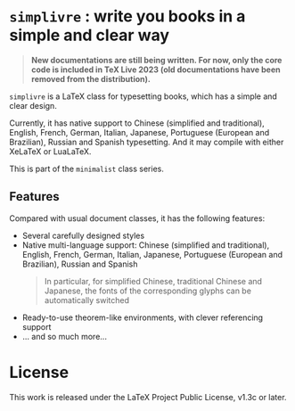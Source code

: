 <!-- Copyright (C) 2021-2023 by Jinwen XU -->

# `simplivre` : write you books in a simple and clear way

> **New documentations are still being written. For now, only the core code is included in TeX Live 2023 (old documentations have been removed from the distribution).**

`simplivre` is a LaTeX class for typesetting books, which has a simple and clear design.

Currently, it has native support to Chinese (simplified and traditional), English, French, German, Italian, Japanese, Portuguese (European and Brazilian), Russian and Spanish typesetting. And it may compile with either XeLaTeX or LuaLaTeX.

This is part of the `minimalist` class series.

## Features

Compared with usual document classes, it has the following features:

- Several carefully designed styles
- Native multi-language support: Chinese (simplified and traditional), English, French, German, Italian, Japanese, Portuguese (European and Brazilian), Russian and Spanish
    > In particular, for simplified Chinese, traditional Chinese and Japanese, the fonts of the corresponding glyphs can be automatically switched
- Ready-to-use theorem-like environments, with clever referencing support
- ... and so much more...

# License

This work is released under the LaTeX Project Public License, v1.3c or later.
